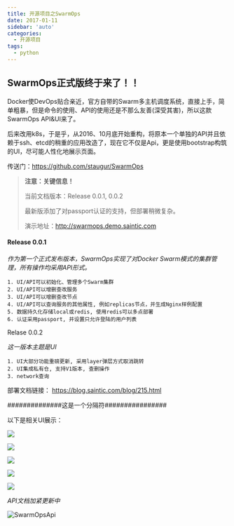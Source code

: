 ```yaml
---
title: 开源项目之SwarmOps
date: 2017-01-11
sidebar: 'auto'
categories:
  - 开源项目
tags:
  - python
---
```


## SwarmOps正式版终于来了！！

Docker使DevOps贴合亲近，官方自带的Swarm多主机调度系统，直接上手，简单粗暴，但是命令的使用、API的使用还是不那么友善\(深受其害\)，所以这款SwarmOps API\&UI来了。

后来改用k8s，于是乎，从2016、10月底开始重构，将原本一个单独的API并且依赖于ssh、etcd的稍重的应用改造了，现在它不仅是Api，更是使用bootstrap构筑的UI，尽可能人性化地展示页面。

传送门：<https://github.com/staugur/SwarmOps>

> **注意：关键信息！**
> 
> 当前文档版本：Release 0.0.1, 0.0.2
> 
> 最新版添加了对passport认证的支持，但部署稍微复杂。
> 
> 演示地址：<http://swarmops.demo.saintic.com>

#### Release 0.0.1

_作为第一个正式发布版本，SwarmOps实现了对Docker Swarm模式的集群管理，所有操作均采用API形式。_

```
1. UI/API可以初始化、管理多个Swarm集群
2. UI/API可以增删查改服务
3. UI/API可以增删查改节点
4. UI/API可以查询服务的其他属性, 例如replicas节点，并生成Nginx样例配置
5. 数据持久化存储local或redis, 使用redis可以多点部署
6. 认证采用passport, 并设置只允许登陆的用户列表
```

Relase 0.0.2

_这一版本主题是UI_

```
1. UI大部分功能重磅更新, 采用layer弹层方式取消跳转
2. UI集成私有仓, 支持V1版本, 查删操作
3. network查询
```

部署文档链接： <https://blog.saintic.com/blog/215.html>

##############这是一个分隔符################

以下是相关UI展示：

[![](https://static.saintic.com/interest.blog/blog/swarm.png)](https://static.saintic.com/interest.blog/blog/swarm.png)

[![](https://static.saintic.com/interest.blog/blog/service.png)](https://static.saintic.com/interest.blog/blog/service.png)

[![](https://static.saintic.com/interest.blog/blog/node.png)](https://static.saintic.com/interest.blog/blog/node.png)

[![](https://static.saintic.com/interest.blog/blog/network.png)](https://static.saintic.com/interest.blog/blog/network.png)

[![](https://static.saintic.com/interest.blog/blog/registry.png)](https://static.saintic.com/interest.blog/blog/registry.png)

_API文档加紧更新中_

![SwarmOpsApi](https://static.saintic.com/interest.blog/blog/201701112153372023.png)
